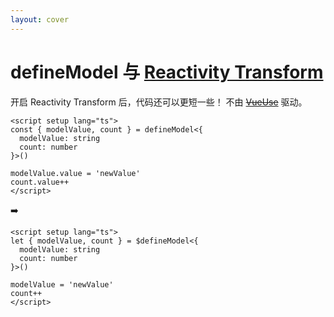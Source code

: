 ```yaml
---
layout: cover
---
```


<div h-full flex="~ col">
<h1 class="!text-10">
<VueMacrosTitle inline font-mono>defineModel</VueMacrosTitle> 与 <a text-green href="https://vuejs.org/guide/extras/reactivity-transform.html#destructuring-with" target="_blank"><VueTitle inline>Reactivity Transform</VueTitle></a>
</h1>

<p class="!opacity-80">
开启 Reactivity Transform 后，代码还可以更短一些！
不由 <logos-vueuse /> <del><a href="https://vueuse.org/" target="_blank">VueUse</a></del> 驱动。
</p>

<div w-full flex="~ row gap-5 1" items-center>
  <div flex="1">

```vue {7-8}
<script setup lang="ts">
const { modelValue, count } = defineModel<{
  modelValue: string
  count: number
}>()

modelValue.value = 'newValue'
count.value++
</script>
```

  </div>

  <div v-click>➡️</div>

  <div v-after flex="1">

```vue {2,7-8}
<script setup lang="ts">
let { modelValue, count } = $defineModel<{
  modelValue: string
  count: number
}>()

modelValue = 'newValue'
count++
</script>
```

  </div>
</div>
</div>

<!-- 

- 接下里就是 defineModel 加上 Reactivity Transform

- 首先我先大概介绍下 Reactivity Transform，可能有些观众不知道这个 feature。目前它还是一个实验性的功能，可能会在 Vue 3.3 稳定下来。它可以做到 用 Ref 的时候不用手写 .value，编译器会帮你加上。具体使用可以查阅 Vue 的文档。
- *click* 如果用 defineModel 的同时，把 Reactivity Transform 打开。代码还能更简单。把 defineModel 前面加一个美元符号。就可以把 .value 去掉了。这个方案是不依赖 VueUse 的。

 -->
